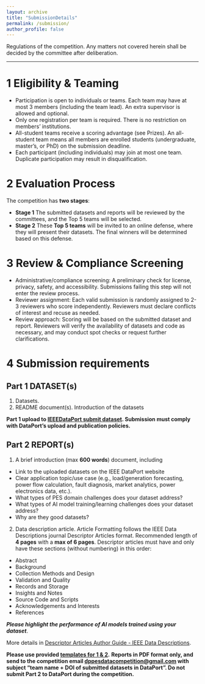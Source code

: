 ```yaml
---
layout: archive
title: "SubmissionDetails"
permalink: /submission/
author_profile: false
---
```

Regulations of the competition. Any matters not covered herein shall be decided by the committee after deliberation.

---
# 1 Eligibility & Teaming
* Participation is open to individuals or teams. Each team may have at most 3 members (including the team lead). An extra supervisor is allowed and optional.
* Only one registration per team is required. There is no restriction on members’ institutions.
* All-student teams receive a scoring advantage (see Prizes). An all-student team means all members are enrolled students (undergraduate, master’s, or PhD) on the submission deadline.
* Each participant (including individuals) may join at most one team. Duplicate participation may result in disqualification.



# 2 Evaluation Process
The competition has **two stages**:
* **Stage 1**
  The submitted datasets and reports will be reviewed by the committees, and the Top 5 teams will be selected.
* **Stage 2**
  These **Top 5 teams** will be invited to an online defense, where they will present their datasets. The final winners will be determined based on this defense.


# 3 Review & Compliance Screening
* Administrative/compliance screening: A preliminary check for license, privacy, safety, and accessibility. Submissions failing this step will not enter the review process.
* Reviewer assignment: Each valid submission is randomly assigned to 2-3 reviewers who score independently. Reviewers must declare conflicts of interest and recuse as needed.
* Review approach: Scoring will be based on the submitted dataset and report. Reviewers will verify the availability of datasets and code as necessary, and may conduct spot checks or request further clarifications.


# 4 Submission requirements

## Part 1 DATASET(s)
1)	Datasets. 
2)	README document(s). Introduction of the datasets
   
**Part 1 upload to [IEEEDataPort submit dataset](https://ieee-dataport.org/submit-dataset). Submission must comply with DataPort’s upload and publication policies.**

## Part 2 REPORT(s)

1)	A brief introduction (max **600 words**) document, including
* Link to the uploaded datasets on the IEEE DataPort website
* Clear application topic/use case (e.g., load/generation forecasting, power flow calculation, fault diagnosis, market analytics, power electronics data, etc.).
* What types of PES domain challenges does your dataset address?
* What types of AI model training/learning challenges does your dataset address?
* Why are they good datasets?

2)	Data description article. Article Formatting follows the IEEE Data Descriptions journal Descriptor Articles format. 
Recommended length of **4 pages** with a **max of 6 pages**. Descriptor articles must have and only have these sections (without numbering) in this order:
* Abstract
* Background
* Collection Methods and Design
* Validation and Quality
* Records and Storage
* Insights and Notes
* Source Code and Scripts
* Acknowledgements and Interests
* References

_**Please highlight the performance of AI models trained using your dataset**_.

More details in [Descriptor Articles Author Guide - IEEE Data Descriptions](https://www.ieee-data.org/author-guide/). 

**Please use provided [templates for 1 & 2](https://ieee-dataport.org/xxxxxx).**
**Reports in PDF format only, and send to the competition email dppesdatacompetition@gmail.com with subject “team name + DOI of submitted datasets in DataPort”. Do not submit Part 2 to DataPort during the competition.**



